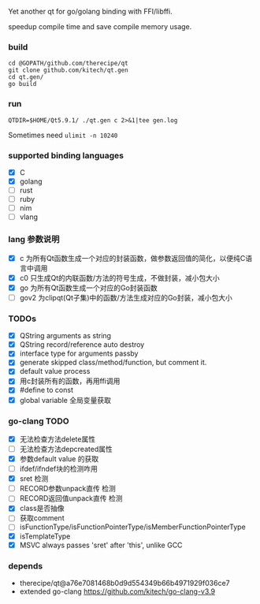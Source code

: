 
Yet another qt for go/golang binding with FFI/libffi.

speedup compile time and save compile memory usage.

### build

    cd @GOPATH/github.com/therecipe/qt
    git clone github.com/kitech/qt.gen
    cd qt.gen/
    go build

### run 

    QTDIR=$HOME/Qt5.9.1/ ./qt.gen c 2>&1|tee gen.log
    
Sometimes need `ulimit -n 10240`

### supported binding languages
* [x] C
* [x] golang
* [ ] rust
* [ ] ruby
* [ ] nim
* [ ] vlang

### lang 参数说明
* [x] c 为所有Qt函数生成一个对应的封装函数，做参数返回值的简化，以便纯C语言中调用
* [x] c0 只生成Qt的内联函数/方法的符号生成，不做封装，减小包大小
* [x] go 为所有Qt函数生成一个对应的Go封装函数
* [ ] gov2 为clipqt(Qt子集)中的函数/方法生成对应的Go封装，减小包大小

### TODOs
* [x] QString arguments as string
* [x] QString record/reference auto destroy
* [x] interface type for arguments passby
* [x] generate skipped class/method/function, but comment it.
* [x] default value process
* [x] 用c封装所有的函数，再用ffi调用
* [x] #define to const
* [x] global variable 全局变量获取

### go-clang TODO
* [x] 无法检查方法delete属性
* [ ] 无法检查方法depcreated属性
* [x] 参数default value 的获取
* [ ] ifdef/ifndef块的检测咋用
* [x] sret 检测
* [ ] RECORD参数unpack直传 检测
* [ ] RECORD返回值unpack直传 检测
* [x] class是否抽像
* [ ] 获取comment
* [ ] isFunctionType/isFunctionPointerType/isMemberFunctionPointerType
* [x] isTemplateType
* [x] MSVC always passes 'sret' after 'this', unlike GCC

### depends
* therecipe/qt@a76e7081468b0d9d554349b66b4971929f036ce7
* extended go-clang https://github.com/kitech/go-clang-v3.9

